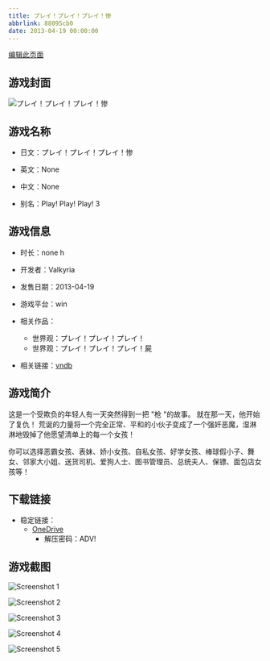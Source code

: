 ```yaml
---
title: プレイ！プレイ！プレイ！惨
abbrlink: 88095cb0
date: 2013-04-19 00:00:00
---
```

[编辑此页面](https://github.com/ACG-3/ADV3-source/blob/main/source/_posts/games/%E3%83%97%E3%83%AC%E3%82%A4%EF%BC%81%E3%83%97%E3%83%AC%E3%82%A4%EF%BC%81%E3%83%97%E3%83%AC%E3%82%A4%EF%BC%81%E6%83%A8.md)

## 游戏封面

![プレイ！プレイ！プレイ！惨](https://pan.timero.xyz/onedrive/img_lib_001/%E3%83%97%E3%83%AC%E3%82%A4%EF%BC%81%E3%83%97%E3%83%AC%E3%82%A4%EF%BC%81%E3%83%97%E3%83%AC%E3%82%A4%EF%BC%81%E6%83%A8_cover.avif)


## 游戏名称

- 日文：プレイ！プレイ！プレイ！惨
- 英文：None
- 中文：None

- 别名：Play! Play! Play! 3


## 游戏信息

- 时长：none h
- 开发者：Valkyria
- 发售日期：2013-04-19
- 游戏平台：win
- 相关作品：
   - 世界观：プレイ！プレイ！プレイ！
   - 世界观：プレイ！プレイ！プレイ！屍

- 相关链接：[vndb](https://vndb.org/v12303)


## 游戏简介

这是一个受欺负的年轻人有一天突然得到一把 "枪 "的故事。
就在那一天，他开始了复仇！
荒诞的力量将一个完全正常、平和的小伙子变成了一个强奸恶魔，湿淋淋地毁掉了他愿望清单上的每一个女孩！

你可以选择恶霸女孩、表妹、娇小女孩、自私女孩、好学女孩、棒球假小子、舞女、邻家大小姐、送货司机、爱狗人士、图书管理员、总统夫人、保镖、面包店女孩等！




## 下载链接

- 稳定链接：
    - [OneDrive](https://pan.timero.xyz/onedrive/adv_lib_001/%E3%83%97%E3%83%AC%E3%82%A4%EF%BC%81%E3%83%97%E3%83%AC%E3%82%A4%EF%BC%81%E3%83%97%E3%83%AC%E3%82%A4%EF%BC%81%E6%83%A8)
        - 解压密码：ADV!



## 游戏截图


![Screenshot 1](https://pan.timero.xyz/onedrive/img_lib_001/%E3%83%97%E3%83%AC%E3%82%A4%EF%BC%81%E3%83%97%E3%83%AC%E3%82%A4%EF%BC%81%E3%83%97%E3%83%AC%E3%82%A4%EF%BC%81%E6%83%A8_Screenshot_1.avif)

![Screenshot 2](https://pan.timero.xyz/onedrive/img_lib_001/%E3%83%97%E3%83%AC%E3%82%A4%EF%BC%81%E3%83%97%E3%83%AC%E3%82%A4%EF%BC%81%E3%83%97%E3%83%AC%E3%82%A4%EF%BC%81%E6%83%A8_Screenshot_2.avif)

![Screenshot 3](https://pan.timero.xyz/onedrive/img_lib_001/%E3%83%97%E3%83%AC%E3%82%A4%EF%BC%81%E3%83%97%E3%83%AC%E3%82%A4%EF%BC%81%E3%83%97%E3%83%AC%E3%82%A4%EF%BC%81%E6%83%A8_Screenshot_3.avif)

![Screenshot 4](https://pan.timero.xyz/onedrive/img_lib_001/%E3%83%97%E3%83%AC%E3%82%A4%EF%BC%81%E3%83%97%E3%83%AC%E3%82%A4%EF%BC%81%E3%83%97%E3%83%AC%E3%82%A4%EF%BC%81%E6%83%A8_Screenshot_4.avif)

![Screenshot 5](https://pan.timero.xyz/onedrive/img_lib_001/%E3%83%97%E3%83%AC%E3%82%A4%EF%BC%81%E3%83%97%E3%83%AC%E3%82%A4%EF%BC%81%E3%83%97%E3%83%AC%E3%82%A4%EF%BC%81%E6%83%A8_Screenshot_5.avif)

